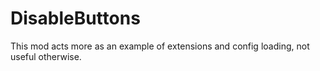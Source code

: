 # DisableButtons
This mod acts more as an example of extensions and config loading, not useful otherwise.
